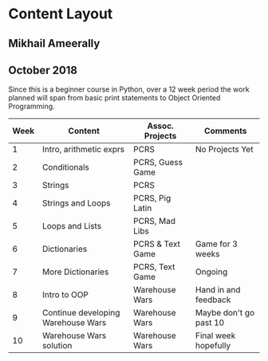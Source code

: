# Content Layout
## Mikhail Ameerally
## October 2018

Since this is a beginner course in Python, over a 12 week period the work planned will span from basic print statements to Object Oriented Programming.

| Week | Content                            | Assoc. Projects  | Comments              |
|------|------------------------------------|------------------|-----------------------|
| 1    | Intro, arithmetic exprs            | PCRS             |No Projects Yet        |
| 2    | Conditionals                       | PCRS, Guess Game |                       |
| 3    | Strings                            | PCRS             |                       |
| 4    | Strings and Loops                  | PCRS, Pig Latin  |                       |
| 5    | Loops and Lists                    | PCRS, Mad Libs   |                       |
| 6    | Dictionaries                       | PCRS & Text Game |Game for 3 weeks       |
| 7    | More Dictionaries                  | PCRS, Text Game  |Ongoing                |
| 8    | Intro to OOP                       | Warehouse Wars   |Hand in and feedback   |
| 9    | Continue developing Warehouse Wars | Warehouse Wars   |Maybe don't go past 10 |
| 10   | Warehouse Wars solution            | Warehouse Wars   | Final week hopefully  |

